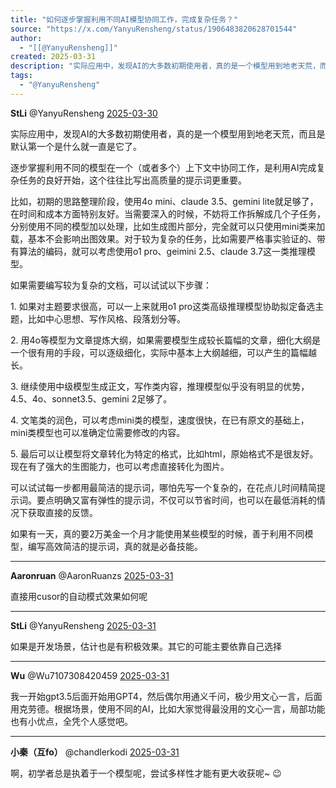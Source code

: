 ```yaml
---
title: "如何逐步掌握利用不同AI模型协同工作，完成复杂任务？"
source: "https://x.com/YanyuRensheng/status/1906483820628701544"
author:
  - "[[@YanyuRensheng]]"
created: 2025-03-31
description: "实际应用中，发现AI的大多数初期使用者，真的是一个模型用到地老天荒，而且是默认第一个是什么就一直是它了。 逐步掌握利用不同的模型在一个（或者多个）上下文中协同工作，是利用AI完成复杂任务的良好开始，这个往往比写出高质量的提示词更重要。 比如，初期的思路整理阶段，使用4o mini"
tags:
  - "@YanyuRensheng"
---
```

**StLi** @YanyuRensheng [2025-03-30](https://x.com/YanyuRensheng/status/1906483820628701544)

实际应用中，发现AI的大多数初期使用者，真的是一个模型用到地老天荒，而且是默认第一个是什么就一直是它了。

逐步掌握利用不同的模型在一个（或者多个）上下文中协同工作，是利用AI完成复杂任务的良好开始，这个往往比写出高质量的提示词更重要。

比如，初期的思路整理阶段，使用4o mini、claude 3.5、gemini lite就足够了，在时间和成本方面特别友好。当需要深入的时候，不妨将工作拆解成几个子任务，分别使用不同的模型加以处理，比如生成图片部分，完全就可以只使用mini类来加载，基本不会影响出图效果。对于较为复杂的任务，比如需要严格事实验证的、带有算法的编码，就可以考虑使用o1 pro、geimini 2.5、claude 3.7这一类推理模型。

如果需要编写较为复杂的文档，可以试试以下步骤：

1\. 如果对主题要求很高，可以一上来就用o1 pro这类高级推理模型协助拟定备选主题，比如中心思想、写作风格、段落划分等。

2\. 用4o等模型为文章提炼大纲，如果需要模型生成较长篇幅的文章，细化大纲是一个很有用的手段，可以逐级细化，实际中基本上大纲越细，可以产生的篇幅越长。

3\. 继续使用中级模型生成正文，写作类内容，推理模型似乎没有明显的优势，4.5、4o、sonnet3.5、gemini 2足够了。

4\. 文笔类的润色，可以考虑mini类的模型，速度很快，在已有原文的基础上，mini类模型也可以准确定位需要修改的内容。

5\. 最后可以让模型将文章转化为特定的格式，比如html，原始格式不是很友好。现在有了强大的生图能力，也可以考虑直接转化为图片。

可以试试每一步都用最简洁的提示词，哪怕先写一个复杂的，在花点儿时间精简提示词。要点明确又富有弹性的提示词，不仅可以节省时间，也可以在最低消耗的情况下获取直接的反馈。

如果有一天，真的要2万美金一个月才能使用某些模型的时候，善于利用不同模型，编写高效简洁的提示词，真的就是必备技能。

---

**Aaronruan** @AaronRuanzs [2025-03-31](https://x.com/AaronRuanzs/status/1906514808310280617)

直接用cusor的自动模式效果如何呢

---

**StLi** @YanyuRensheng [2025-03-31](https://x.com/YanyuRensheng/status/1906535388904390663)

如果是开发场景，估计也是有积极效果。其它的可能主要依靠自己选择

---

**Wu** @Wu7107308420459 [2025-03-31](https://x.com/Wu7107308420459/status/1906506697931411548)

我一开始gpt3.5后面开始用GPT4，然后偶尔用通义千问，极少用文心一言，后面用克劳德。根据场景，使用不同的AI，比如大家觉得最没用的文心一言，局部功能也有小优点，全凭个人感觉吧。

---

**小秦（互fo）** @chandlerkodi [2025-03-31](https://x.com/chandlerkodi/status/1906510931498074482)

啊，初学者总是执着于一个模型呢，尝试多样性才能有更大收获呢~ 😉